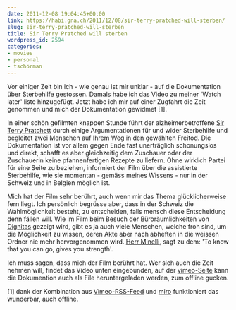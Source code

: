 ```yaml
---
date: 2011-12-08 19:04:45+00:00
link: https://habi.gna.ch/2011/12/08/sir-terry-pratched-will-sterben/
slug: sir-terry-pratched-will-sterben
title: Sir Terry Pratched will sterben
wordpress_id: 2594
categories:
- movies
- personal
- tschörman
---
```


Vor einiger Zeit bin ich - wie genau ist mir unklar - auf die Dokumentation über Sterbehilfe gestossen. Damals habe ich das Video zu meiner 'Watch later' liste hinzugefügt. Jetzt habe ich mir auf einer Zugfahrt die Zeit genommen und mich der Dokumentation gewidmet [1].




In einer schön gefilmten knappen Stunde führt der alzheimerbetroffene [Sir Terry Pratchett](http://www.terrypratchett.co.uk/) durch einige Argumentationen für und wider Sterbehilfe und begleitet zwei Menschen auf Ihrem Weg in den gewählten Freitod. Die Dokumentation ist vor allem gegen Ende fast unerträglich schonungslos und direkt, schafft es aber gleichzeitig dem Zuschauer oder der Zuschauerin keine pfannenfertigen Rezepte zu liefern. Ohne wirklich Partei für eine Seite zu beziehen, informiert der Film über die assistierte Sterbehilfe, wie sie momentan - gemäss meines Wissens - nur in der Schweiz und in Belgien möglich ist.




Mich hat der Film sehr berührt, auch wenn mir das Thema glücklicherweise fern liegt. Ich persönlich begrüsse aber, dass in der Schweiz die Wahlmöglichkeit besteht, zu entscheiden, falls mensch diese Entscheidung denn fällen will. Wie im Film beim Besuch der Büroräumlichkeiten von [Dignitas](http://dignitas.ch/) gezeigt wird, gibt es ja auch viele Menschen, welche froh sind, um die Möglichkeit zu wissen, deren Akte aber nach abheften in die weissen Ordner nie mehr hervorgenommen wird. [Herr Minelli](https://en.wikipedia.org/wiki/Ludwig_Minelli), sagt zu dem: 'To know that you can go, gives you strength'.




Ich muss sagen, dass mich der Film berührt hat. Wer sich auch die Zeit nehmen will, findet das Video unten eingebunden, auf der [vimeo-Seite](https://vimeo.com/25239708) kann die Dokumention auch als File heruntergeladen werden, zum offline gucken.

[1] dank der Kombination aus [Vimeo-RSS-Feed](https://vimeo.com/habi/likes/) und [miro](http://www.getmiro.com/) funktioniert das wunderbar, auch offline.

